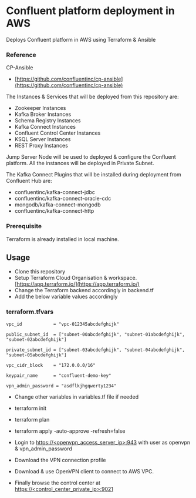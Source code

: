 # Confluent platform deployment in AWS

Deploys Confluent platform in AWS using Terraform & Ansible

### Reference

CP-Ansible

- [https://github.com/confluentinc/cp-ansible](https://github.com/confluentinc/cp-ansible)

The Instances & Services that will be deployed from this repository are:

- Zookeeper Instances
- Kafka Broker Instances
- Schema Registry Instances
- Kafka Connect Instances
- Confluent Control Center Instances
- KSQL Server Instances
- REST Proxy Instances

Jump Server Node will be used to deployed & configure the Confluent platform. All the instances will be deployed in Private Subnet.

The Kafka Connect Plugins that will be installed during deployment from Confluent Hub are:

- confluentinc/kafka-connect-jdbc
- confluentinc/kafka-connect-oracle-cdc
- mongodb/kafka-connect-mongodb
- confluentinc/kafka-connect-http

### Prerequisite

Terraform is already installed in local machine.

## Usage

- Clone this repository
- Setup Terraform Cloud Organisation & workspace. [https://app.terraform.io/](https://app.terraform.io/)
- Change the Terraform backend accordingly in backend.tf
- Add the below variable values accordingly

### terraform.tfvars

```
vpc_id            = "vpc-012345abcdefghijk"

public_subnet_id  = ["subnet-00abcdefghijk", "subnet-01abcdefghijk", "subnet-02abcdefghijk"]

private_subnet_id = ["subnet-03abcdefghijk", "subnet-04abcdefghijk", "subnet-05abcdefghijk"]

vpc_cidr_block    = "172.0.0.0/16"

keypair_name      = "confluent-demo-key"

vpn_admin_password = "asdflkjhgqwerty1234"
```

- Change other variables in variables.tf file if needed
- terraform init
- terraform plan
- terraform apply -auto-approve -refresh=false

- Login to [https://<openvpn_access_server_ip>:943](https://<openvpn_access_server_ip>:943) with user as openvpn & vpn_admin_password
- Download the VPN connection profile
- Download & use OpenVPN client to connect to AWS VPC.
- Finally browse the control center at [https://<control_center_private_ip>:9021](https://<control_center_private_ip>:9021)
